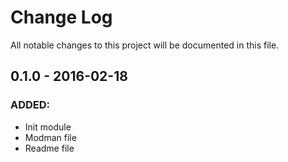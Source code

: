 # Change Log
All notable changes to this project will be documented in this file.

## 0.1.0 - 2016-02-18
### ADDED:
- Init module
- Modman file
- Readme file
